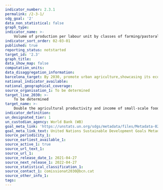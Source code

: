 ```yaml
---
indicator_number: 2.3.1
permalink: /2-3-1/
sdg_goal: '2'
data_non_statistical: false
graph_type: 
indicator_name: >-
    Volume of production per labour unit by classes of farming/pastoral/forestry enterprise size
indicator_sort_order: 02-03-01
published: true
reporting_status: notstarted
target_id: '2.3'
graph_title: 
data_show_map: false
computation_units: 
data_disaggregation_information:
barcelona_target: By 2030, promote urban agriculture,showcasing its economic, ecological and social benefits
national_indicator_available: 
national_geographical_coverage:  
source_organisation_1: To be determined
target_line_2030: >-
    To be determined
target_name: >-
    Double the agricultural productivity and income of small-scale food producers, especially women, indigenous peoples, family farmers, pastoralists and fishers,  including through secure and equal access to land, other productive resources and inputs, knowledge, financial services, markets and opportunities for value addition and non-agricultural employment
indicator_definition:
un_designated_tier: 1
un_custodian_agency: World Bank (WB)
goal_meta_link: 'https://unstats.un.org/sdgs/metadata/files/Metadata-02-03-01.pdf'
goal_meta_link_text: United Nations Sustainable Development Goals Metadata (pdf 894kB)
source_periodicity_1: 
source_earliest_available_1: 
source_active_1: true
source_url_text_1: 
source_url_1: 
source_release_date_1: 2021-04-27
source_next_release_1: 2022-04-27
source_statistical_classification_1: 
source_contact_1: comissionat2030@bcn.cat
source_other_info_1: 
tags:
---
```

